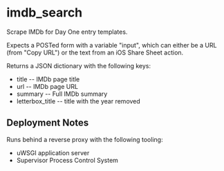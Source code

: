 # imdb_search

Scrape IMDb for Day One entry templates.

Expects a POSTed form with a variable "input", which can either be a
URL (from "Copy URL") or the text from an iOS Share Sheet action.

Returns a JSON dictionary with the following keys:

- title -- IMDb page title
- url -- IMDb page URL
- summary -- Full IMDb summary
- letterbox_title -- title with the year removed

## Deployment Notes

Runs behind a reverse proxy with the following tooling:

- uWSGI application server
- Supervisor Process Control System
